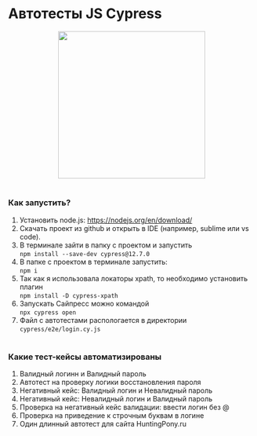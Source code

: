 # Автотесты JS Cypress
<div id="header" align="center">
  <img src="https://media.giphy.com/media/NTjkdAKV2v0MZDWuWD/giphy.gif" width="300"/>
  
</div>

# <h3>Как запустить?</h3>

1. Установить node.js: https://nodejs.org/en/download/
2. Скачать проект из github и открыть в IDE (например, sublime или vs code).
3. В терминале зайти в папку с проектом и запустить
   </br>`npm install --save-dev cypress@12.7.0`
4. В папке с проектом в терминале запустить:
   </br>`npm i`
5. Так как я использовала локаторы xpath, то необходимо установить плагин
   </br> `npm install -D cypress-xpath`
6. Запускать Сайпресс можно командой
   </br>`npx cypress open`
7. Файл с автотестами распологается в директории `cypress/e2e/login.cy.js`

# <h3>Какие тест-кейсы автоматизированы</h3>

1. Валидный логинн и Валидный пароль
2. Автотест на проверку логики восстановления пароля
3. Негативный кейс: Валидный логин и Невалидный пароль
4. Негативный кейс: Невалидный логин и Валидный пароль
5. Проверка на негативный кейс валидации: ввести логин без @
6. Проверка на приведение к строчным буквам в логине
7. Один длинный автотест для сайта HuntingPony.ru
